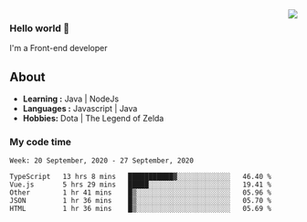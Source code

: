 <img align='right' src="https://github-readme-stats.vercel.app/api?username=jumodada&show_icons=true&theme=vue">

### Hello world 👋

I'm a Front-end developer 
    
## About
-  **Learning :** Java | NodeJs
-  **Languages :** Javascript | Java
-  **Hobbies:** Dota | The Legend of Zelda

### My code time

<!--START_SECTION:waka-->
```text
Week: 20 September, 2020 - 27 September, 2020

TypeScript   13 hrs 8 mins   ███████████▓░░░░░░░░░░░░░   46.40 % 
Vue.js       5 hrs 29 mins   █████░░░░░░░░░░░░░░░░░░░░   19.41 % 
Other        1 hr 41 mins    █▒░░░░░░░░░░░░░░░░░░░░░░░   05.96 % 
JSON         1 hr 36 mins    █▒░░░░░░░░░░░░░░░░░░░░░░░   05.70 % 
HTML         1 hr 36 mins    █▒░░░░░░░░░░░░░░░░░░░░░░░   05.69 % 
```
<!--END_SECTION:waka-->
